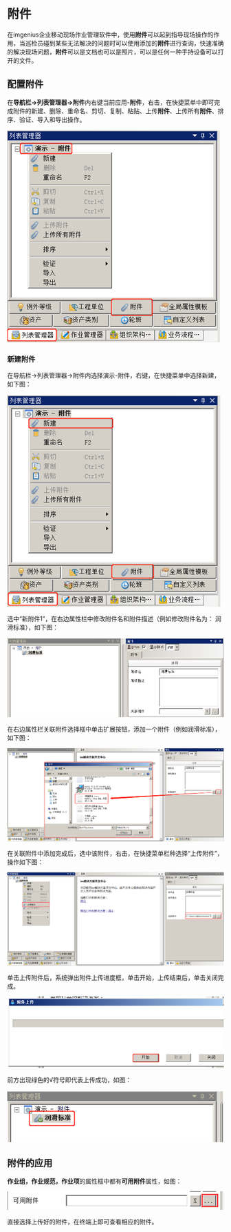 # 附件
在imgenius企业移动现场作业管理软件中，使用**附件**可以起到指导现场操作的作用，当巡检员碰到某些无法解决的问题时可以使用添加的**附件**进行查询，快速准确的解决现场问题，**附件**可以是文档也可以是照片，可以是任何一种手持设备可以打开的文件。  
## 配置附件
在**导航栏→列表管理器→附件**内右键当前应用-**附件**，右击，在快捷菜单中即可完成附件的新建、删除、重命名、剪切、复制、粘贴、上传**附件**、上传所有**附件**、排序、验证、导入和导出操作。

![](./images/附件1.png)  
### 新建附件
在导航栏→列表管理器→附件内选择演示-附件，右键，在快捷菜单中选择新建，如下图： 

![](./images/附件2.png)  

选中“新附件1”，在右边属性栏中修改附件名和附件描述（例如修改附件名为： 润滑标准），如下图：

![](./images/附件3.png)  

在右边属性栏关联附件选择框中单击扩展按钮，添加一个附件（例如润滑标准），如下图： 

![](./images/附件4.png)  

在关联附件中添加完成后，选中该附件，右击，在快捷菜单栏种选择“上传附件”，操作如下图：

 
![](./images/附件5.png)  

单击上传附件后，系统弹出附件上传进度框，单击开始，上传结束后，单击关闭完成。 

![](./images/附件6.png)  

前方出现绿色的√符号即代表上传成功，如图： 

![](./images/附件7.png)  

## 附件的应用
**作业组，作业规范，作业项**的属性框中都有**可用附件**属性，如图：

![](./images/附件8.png)  

直接选择上传好的附件，在终端上即可查看相应的附件。